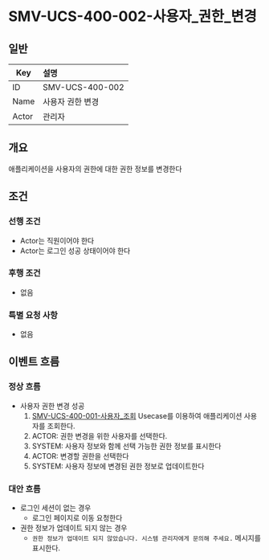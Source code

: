 # SMV-UCS-400-002-사용자\_권한\_변경

## 일반
| Key   | 설명 |
|-------| :-- |
| ID    | SMV-UCS-400-002 |
| Name  | 사용자 권한 변경 |
| Actor | 관리자 |

## 개요
애플리케이션을 사용자의 권한에 대한 권한 정보를 변경한다

## 조건
### 선행 조건
* Actor는 직원이어야 한다
* Actor는 로그인 성공 상태이어야 한다
  
### 후행 조건
* 없음

### 특별 요청 사항
* 없음

## 이벤트 흐름

### 정상 흐름
* 사용자 권한 변경 성공
	1. [SMV-UCS-400-001-사용자_조회](SMV-UCS-400-001-사용자_조회) Usecase를 이용하여 애플리케이션 사용자를 조회한다.
	2. ACTOR: 권한 변경을 위한 사용자를 선택한다.
	3. SYSTEM: 사용자 정보와 함께 선택 가능한 권한 정보를 표시한다
	4. ACTOR: 변경할 권한을 선택한다
	5. SYSTEM: 사용자 정보에 변경된 권한 정보로 업데이트한다

### 대안 흐름
* 로그인 세션이 없는 경우
	* 로그인 페이지로 이동 요청한다
* 권한 정보가 업데이트 되지 않는 경우
	* `권한 정보가 업데이트 되지 않았습니다. 시스템 관리자에게 문의해 주세요.` 메시지를 표시한다.